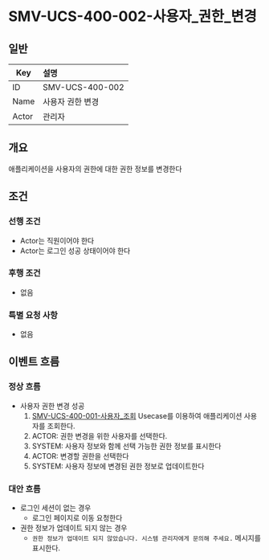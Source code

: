 # SMV-UCS-400-002-사용자\_권한\_변경

## 일반
| Key   | 설명 |
|-------| :-- |
| ID    | SMV-UCS-400-002 |
| Name  | 사용자 권한 변경 |
| Actor | 관리자 |

## 개요
애플리케이션을 사용자의 권한에 대한 권한 정보를 변경한다

## 조건
### 선행 조건
* Actor는 직원이어야 한다
* Actor는 로그인 성공 상태이어야 한다
  
### 후행 조건
* 없음

### 특별 요청 사항
* 없음

## 이벤트 흐름

### 정상 흐름
* 사용자 권한 변경 성공
	1. [SMV-UCS-400-001-사용자_조회](SMV-UCS-400-001-사용자_조회) Usecase를 이용하여 애플리케이션 사용자를 조회한다.
	2. ACTOR: 권한 변경을 위한 사용자를 선택한다.
	3. SYSTEM: 사용자 정보와 함께 선택 가능한 권한 정보를 표시한다
	4. ACTOR: 변경할 권한을 선택한다
	5. SYSTEM: 사용자 정보에 변경된 권한 정보로 업데이트한다

### 대안 흐름
* 로그인 세션이 없는 경우
	* 로그인 페이지로 이동 요청한다
* 권한 정보가 업데이트 되지 않는 경우
	* `권한 정보가 업데이트 되지 않았습니다. 시스템 관리자에게 문의해 주세요.` 메시지를 표시한다.